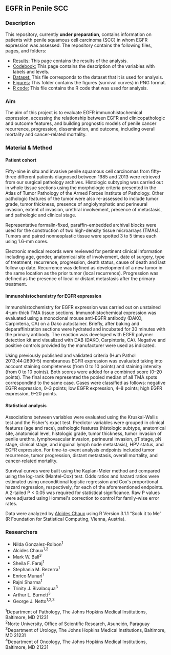 ## EGFR in Penile SCC

### Description
This repository, currently **under preparation**, contains information on patients with penile squamous cell carcinoma (SCC) in whom EGFR expression was assessed. The repository contains the following files, pages, and folders:

* [Results:](https://github.com/alcideschaux/PenisEGFR/blob/master/EGFRpenis.md) This page contains the results of the analysis.
* [Codebook:](https://github.com/alcideschaux/PenisEGFR/blob/master/CODEBOOK.md) This page contains the description of the variables with labels and levels.
* [Dataset:](https://github.com/alcideschaux/PenisEGFR/blob/master/PenisDataset.csv) This file corresponds to the dataset that it is used for analysis.
* [Figures:](https://github.com/alcideschaux/PenisEGFR/tree/master/figure) This folder contains the figures (survival curves) in PNG format.
* [R code:](https://github.com/alcideschaux/PenisEGFR/blob/master/EGFRpenis.Rmd) This file contains the R code that was used for analysis.

### Aim
The aim of this project is to evaluate EGFR immunohistochemical expression, accessing the relationship between EGFR and clinicopathologic and outcome features, and building prognostic models of penile cancer recurrence, progression, dissemination, and outcome, including overall mortality and cancer-related mortality.

### Material & Method
#### Patient cohort
Fifty-nine in situ and invasive penile squamous cell carcinomas from fifty-three different patients diagnosed between 1985 and 2013 were retrieved from our surgical pathology archives. Histologic subtyping was carried out in whole tissue sections using the morphologic criteria presented in the Atlas of Tumor Pathology of the Armed Forces Institute of Pathology. Other pathologic features of the tumor were also re-assessed to include tumor grade, tumor thickness, presence of angiolymphatic and perineural invasion, extent of invasion, urethral involvement, presence of metastasis, and pathologic and clinical stage.

Representative formalin-fixed, paraffin-embedded archival blocks were used for the construction of two high-density tissue microarrays (TMAs). Tumors and paired nonneoplastic tissue were spotted 3 to 5 times each using 1.6-mm cores.

Electronic medical records were reviewed for pertinent clinical information including age, gender, anatomical site of involvement, date of surgery, type of treatment, recurrence, progression, death status, cause of death and last follow up date. Recurrence was defined as development of a new tumor in the same location as the prior tumor (local recurrence). Progression was defined as the presence of local or distant metastasis after the primary treatment.

#### Immunohistochemistry for EGFR expression
Immunohistochemistry for EGFR expression was carried out on unstained 4-μm-thick TMA tissue sections. Immunohistochemical expression was evaluated using a monoclonal mouse anti-EGFR antibody (DAKO, Carpinteria, CA) on a Dako autostainer. Briefly, after baking and deparaffinization sections were hydrated and incubated for 30 minutes with the primary antibody. The reaction was developed with EGFR polymer detection kit and visualized with DAB (DAKO, Carpinteria, CA). Negative and positive controls provided by the manufacturer were used as indicated.

Using previously published and validated criteria (Hum Pathol 2013;44:2690-5) membranous EGFR expression was evaluated taking into account staining completeness (from 0 to 10 points) and staining intensity (from 0 to 10 points). Both scores were added for a combined score (0–20 points). The final score represented the pooled median of all TMA spots correspondind to the same case. Cases were classified as follows: negative EGFR expression, 0–3 points; low EGFR expression, 4–8 points; high EGFR expression, 9–20 points.

#### Statistical analysis
Associations between variables were evaluated using the Kruskal-Wallis test and the Fisher's exact test. Predictor variables were grouped in clinical features (age and race), pathologic features (histologic subtype, anatomical site, anatomical level, histologic grade, tumor thickness, tumor invasion of penile urethra, lymphovascular invasion, perineural invasion, pT stage, pN stage, clinical stage, and inguinal lymph node metastasis), HPV status, and EGFR expression. For time-to-event analysis endpoints included tumor recurrence, tumor progression, distant metastasis, overall mortality, and cancer-related mortality.

Survival curves were built using the Kaplan-Meier method and compared using the log-rank (Mantel-Cox) test. Odds ratios and hazard ratios were estimated using unconditional logistic regression and Cox's proportional hazard regression, respectively, for each of the aforementioned endpoints. A 2-tailed P < 0.05 was required for statistical significance. Raw P values were adjusted using Hommel's correction to control for family-wise error rates.

Data were analyzed by [Alcides Chaux](https://github.com/alcideschaux) using R Version 3.1.1 “Sock it to Me” (R Foundation for Statistical Computing, Vienna, Austria).

### Researchers
* Nilda Gonzalez-Roibon<sup>1</sup>
* Alcides Chaux<sup>1,2</sup>
* Mark W. Ball<sup>3</sup>
* Sheila F. Faraj<sup>1</sup>
* Stephania M. Bezerra<sup>1</sup>
* Enrico Munari<sup>1</sup>
* Rajni Sharma<sup>1</sup>
* Trinity J. Bivalacqua<sup>3</sup>
* Arthur L. Burnett<sup>3</sup>
* George J. Netto<sup>1,2,3</sup>

<sup>1</sup>Department of Pathology, The Johns Hopkins Medical Institutions, Baltimore, MD 21231  
<sup>2</sup>Norte University, Office of Scientific Research, Asunción, Paraguay  
<sup>3</sup>Department of Urology, The Johns Hopkins Medical Institutions, Baltimore, MD 21231  
<sup>4</sup>Department of Oncology, The Johns Hopkins Medical Institutions, Baltimore, MD 21231